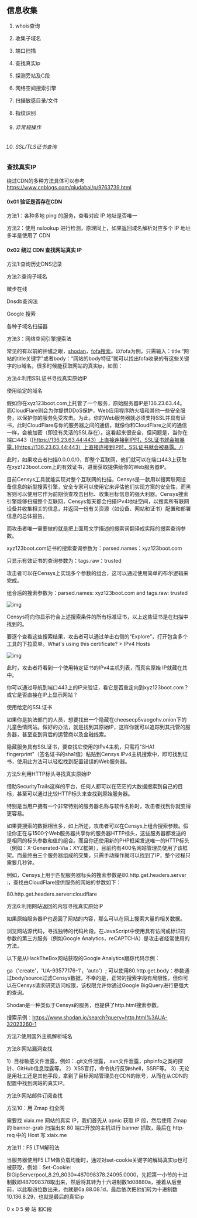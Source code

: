 ## 信息收集

1. whois查询

2. 收集子域名

3. 端口扫描

4. 查找真实ip

5. 探测旁站及C段

6. 网络空间搜索引擎

7. 扫描敏感目录/文件

8. 指纹识别

9. ###### 非常规操作

10. ###### SSL/TLS证书查询

##### 

### 查找真实IP


绕过CDN的多种方法具体可以参考
https://www.cnblogs.com/qiudabai/p/9763739.html

#### 0x01 验证是否存在CDN

方法1：各种多地 ping 的服务，查看对应 IP 地址是否唯一

方法2：使用 nslookup 进行检测，原理同上，如果返回域名解析对应多个 IP 地址多半是使用了 CDN



#### 0x02 绕过 CDN 查找网站真实 IP

方法1:查询历史DNS记录

方法2:查询子域名

微步在线

Dnsdb查询法

Google 搜索

各种子域名扫描器

方法3：网络空间引擎搜索法

常见的有以前的钟馗之眼，[shodan](https://www.shodan.io/)，[fofa搜索](https://fofa.so/)。以fofa为例，只需输入：title:“网站的title关键字”或者body：“网站的body特征”就可以找出fofa收录的有这些关键字的ip域名，很多时候能获取网站的真实ip，如图：

方法4:利用SSL证书寻找真实原始IP

使用给定的域名

假如你在xyz123boot.com上托管了一个服务，原始服务器IP是136.23.63.44。 而CloudFlare则会为你提供DDoS保护，Web应用程序防火墙和其他一些安全服务，以保护你的服务免受攻击。为此，你的Web服务器就必须支持SSL并具有证书，此时CloudFlare与你的服务器之间的通信，就像你和CloudFlare之间的通信一样，会被加密（即没有灵活的SSL存在）。这看起来很安全，但问题是，当你在端口443（[https://136.23.63.44:443）上直接连接到IP时，SSL证书就会被暴露。](https://136.23.63.44:443）上直接连接到IP时，SSL证书就会被暴露。/)

此时，如果攻击者扫描0.0.0.0/0，即整个互联网，他们就可以在端口443上获取在xyz123boot.com上的有效证书，进而获取提供给你的Web服务器IP。

目前Censys工具就能实现对整个互联网的扫描，Censys是一款用以搜索联网设备信息的新型搜索引擎，安全专家可以使用它来评估他们实现方案的安全性，而黑客则可以使用它作为前期侦查攻击目标、收集目标信息的强大利器。Censys搜索引擎能够扫描整个互联网，Censys每天都会扫描IPv4地址空间，以搜索所有联网设备并收集相关的信息，并返回一份有关资源（如设备、网站和证书）配置和部署信息的总体报告。

而攻击者唯一需要做的就是把上面用文字描述的搜索词翻译成实际的搜索查询参数。

xyz123boot.com证书的搜索查询参数为：parsed.names：xyz123boot.com

只显示有效证书的查询参数为：tags.raw：trusted

攻击者可以在Censys上实现多个参数的组合，这可以通过使用简单的布尔逻辑来完成。

组合后的搜索参数为：parsed.names: xyz123boot.com and tags.raw: trusted

![img](信息收集/images/1058583-20181009231113472-551474696.png)

Censys将向你显示符合上述搜索条件的所有标准证书，以上这些证书是在扫描中找到的。

要逐个查看这些搜索结果，攻击者可以通过单击右侧的“Explore”，打开包含多个工具的下拉菜单。What's using this certificate? > IPv4 Hosts

![img](信息收集/images/1058583-20181009231138538-1845210453.png)

此时，攻击者将看到一个使用特定证书的IPv4主机列表，而真实原始 IP就藏在其中。

你可以通过导航到端口443上的IP来验证，看它是否重定向到xyz123boot.com？或它是否直接在IP上显示网站？

使用给定的SSL证书

如果你是执法部门的人员，想要找出一个隐藏在cheesecp5vaogohv.onion下的儿童色情网站。做好的办法，就是找到其原始IP，这样你就可以追踪到其托管的服务器，甚至查到背后的运营商以及金融线索。

隐藏服务具有SSL证书，要查找它使用的IPv4主机，只需将"SHA1 fingerprint"（签名证书的sha1值）粘贴到Censys IPv4主机搜索中，即可找到证书，使用此方法可以轻松找到配置错误的Web服务器。



方法5:利用HTTP标头寻找真实原始IP

借助SecurityTrails这样的平台，任何人都可以在茫茫的大数据搜索到自己的目标，甚至可以通过比较HTTP标头来查找到原始服务器。

特别是当用户拥有一个非常特别的服务器名称与软件名称时，攻击者找到你就变得更容易。

如果要搜索的数据相当多，如上所述，攻击者可以在Censys上组合搜索参数。假设你正在与1500个Web服务器共享你的服务器HTTP标头，这些服务器都发送的是相同的标头参数和值的组合。而且你还使用新的PHP框架发送唯一的HTTP标头（例如：X-Generated-Via：XYZ框架），目前约有400名网站管理员使用了该框架。而最终由三个服务器组成的交集，只需手动操作就可以找到了IP，整个过程只需要几秒钟。

例如，Censys上用于匹配服务器标头的搜索参数是80.http.get.headers.server :，查找由CloudFlare提供服务的网站的参数如下：

80.http.get.headers.server:cloudflare

方法6:利用网站返回的内容寻找真实原始IP

如果原始服务器IP也返回了网站的内容，那么可以在网上搜索大量的相关数据。

浏览网站源代码，寻找独特的代码片段。在JavaScript中使用具有访问或标识符参数的第三方服务（例如Google Analytics，reCAPTCHA）是攻击者经常使用的方法。

以下是从HackTheBox网站获取的Google Analytics跟踪代码示例：

ga（'create'，'UA-93577176-1'，'auto'）;
可以使用80.http.get.body：参数通过body/source过滤Censys数据，不幸的是，正常的搜索字段有局限性，但你可以在Censys请求研究访问权限，该权限允许你通过Google BigQuery进行更强大的查询。

Shodan是一种类似于Censys的服务，也提供了http.html搜索参数。

搜索示例：https://www.shodan.io/search?query=http.html%3AUA-32023260-1

方法7:使用国外主机解析域名

方法8:网站漏洞查找

1）目标敏感文件泄露，例如：.git文件泄露，.svn文件泄露，phpinfo之类的探针、GitHub信息泄露等。
2）XSS盲打，命令执行反弹shell，SSRF等。
3）无论是用社工还是其他手段，拿到了目标网站管理员在CDN的账号，从而在从CDN的配置中找到网站的真实IP。

方法9:网站邮件订阅查找

方法10：用 Zmap 扫全网

需要找 xiaix.me 网站的真实 IP，我们首先从 apnic 获取 IP 段，然后使用 Zmap 的 banner-grab 扫描出来 80 端口开放的主机进行 banner 抓取，最后在 http-req 中的 Host 写 xiaix.me

方法11：F5 LTM解码法

当服务器使用F5 LTM做负载均衡时，通过对set-cookie关键字的解码真实ip也可被获取，例如：Set-Cookie: BIGipServerpool_8.29_8030=487098378.24095.0000，先把第一小节的十进制数即487098378取出来，然后将其转为十六进制数1d08880a，接着从后至前，以此取四位数出来，也就是0a.88.08.1d，最后依次把他们转为十进制数10.136.8.29，也就是最后的真实ip

0 x 0 5 旁 站 和C段
